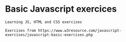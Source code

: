 # Basic Javascript exercices

```
Learning JS, HTML and CSS exercises
```
```
Exercises from https://www.w3resource.com/javascript-exercises/javascript-basic-exercises.php
```
